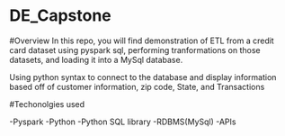# DE_Capstone

#Overview
In this repo, you will find demonstration of ETL from a credit card dataset using pyspark sql, performing tranformations on those datasets, and loading it into a MySql database.

Using python syntax to connect to the database and display information based off of customer information, zip code, State, and Transactions

#Techonolgies used

-Pyspark
-Python
-Python SQL library
-RDBMS(MySql)
-APIs
